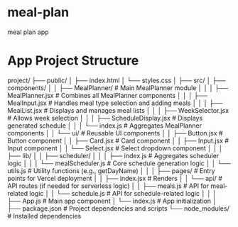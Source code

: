 # meal-plan
 meal plan app

# App Project Structure

project/
├── public/
│   ├── index.html
│   └── styles.css
│
├── src/
│   ├── components/
│   │   ├── MealPlanner/            # Main MealPlanner module
│   │   │   ├── MealPlanner.jsx     # Combines all MealPlanner components
│   │   │   ├── MealInput.jsx       # Handles meal type selection and adding meals
│   │   │   ├── MealList.jsx        # Displays and manages meal lists
│   │   │   ├── WeekSelector.jsx    # Allows week selection
│   │   │   ├── ScheduleDisplay.jsx # Displays generated schedule
│   │   │   └── index.js            # Aggregates MealPlanner components
│   │   └── ui/                     # Reusable UI components
│   │       ├── Button.jsx          # Button component
│   │       ├── Card.jsx            # Card component
│   │       ├── Input.jsx           # Input component
│   │       └── Select.jsx          # Select dropdown component
│   │
│   ├── lib/
│   │   ├── scheduler/
│   │   │   ├── index.js            # Aggregates scheduler logic
│   │   │   └── mealScheduler.js    # Core schedule generation logic
│   │   └── utils.js                # Utility functions (e.g., getDayName)
│   │
│   ├── pages/                      # Entry points for Vercel deployment
│   │   ├── index.jsx               # Renders <MealPlanner />
│   │   └── api/                    # API routes (if needed for serverless logic)
│   │       ├── meals.js            # API for meal-related logic
│   │       └── schedule.js         # API for schedule-related logic
│   │
│   ├── App.js                      # Main app component
│   └── index.js                    # App initialization
│
├── package.json                    # Project dependencies and scripts
└── node_modules/                   # Installed dependencies
